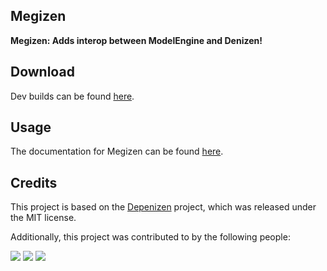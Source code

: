 Megizen
---------

**Megizen: Adds interop between ModelEngine and Denizen!**

## Download

Dev builds can be found [here](https://ci.heypr.dev/job/Megizen/).

## Usage

The documentation for Megizen can be found [here](https://0tickpulse.github.io/megizen-docs/).

## Credits

This project is based on the [Depenizen](https://github.com/DenizenScript/Depenizen) project, which was released under the MIT license.

Additionally, this project was contributed to by the following people:

[![](https://github.com/heypr.png?size=50)](https://github.com/heypr)
[![](https://github.com/davight.png?size=50)](https://github.com/davight)
[![](https://github.com/0tickpulse.png?size=50)](https://github.com/0tickpulse)
